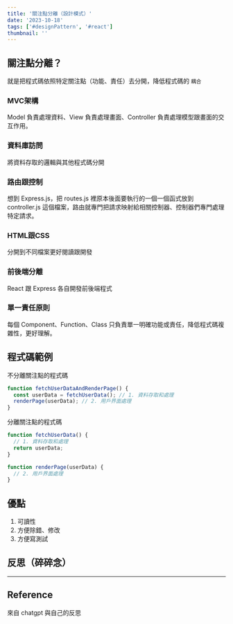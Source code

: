 ```yaml
---
title: '關注點分離（設計模式）'
date: '2023-10-18'
tags: ['#designPattern', '#react']
thumbnail: ''
---
```


## 關注點分離？

就是把程式碼依照特定關注點（功能、責任）去分開，降低程式碼的 `耦合`

### MVC架構
Model 負責處理資料、View 負責處理畫面、Controller 負責處理模型跟畫面的交互作用。

### 資料庫訪問
將資料存取的邏輯與其他程式碼分開

### 路由跟控制
想到 Express.js，把 routes.js 裡原本後面要執行的一個一個函式放到 controller.js 這個檔案，路由就專門把請求映射給相關控制器、控制器們專門處理特定請求。

### HTML跟CSS
分開到不同檔案更好閱讀跟開發

### 前後端分離
React 跟 Express 各自開發前後端程式

### 單一責任原則
每個 Component、Function、Class 只負責單一明確功能或責任，降低程式碼複雜性，更好理解。

## 程式碼範例
不分離關注點的程式碼
```js
function fetchUserDataAndRenderPage() {
  const userData = fetchUserData(); // 1. 資料存取和處理
  renderPage(userData); // 2. 用戶界面處理
}
```
分離關注點的程式碼
```js
function fetchUserData() {
  // 1. 資料存取和處理
  return userData;
}

function renderPage(userData) {
  // 2. 用戶界面處理
}
```

## 優點
1. 可讀性
2. 方便除錯、修改
3. 方便寫測試

## 反思（碎碎念）


---
## Reference
來自 chatgpt 與自己的反思
